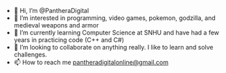 
- 👋 Hi, I’m @PantheraDigital
- 👀 I’m interested in programming, video games, pokemon, godzilla, and medieval weapons and armor
- 🌱 I’m currently learning Computer Science at SNHU and have had a few years in practicing code (C++ and C#)
- 💞️ I’m looking to collaborate on anything really. I like to learn and solve challenges. 
- 📫 How to reach me pantheradigitalonline@gmail.com

<!---
PantheraDigital/PantheraDigital is a ✨ special ✨ repository because its `README.md` (this file) appears on your GitHub profile.
You can click the Preview link to take a look at your changes.
--->
